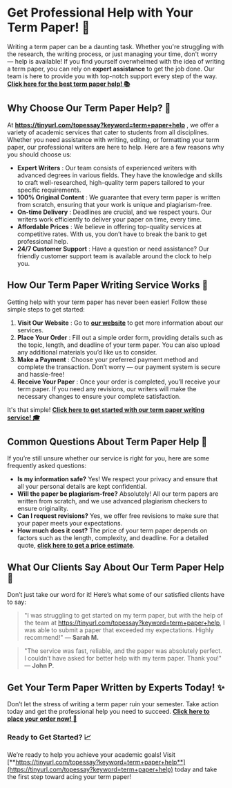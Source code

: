 # Get Professional Help with Your Term Paper! 🚀

Writing a term paper can be a daunting task. Whether you're struggling with the research, the writing process, or just managing your time, don't worry — help is available! If you find yourself overwhelmed with the idea of writing a term paper, you can rely on **expert assistance** to get the job done. Our team is here to provide you with top-notch support every step of the way. [**Click here for the best term paper help! 📚**](https://tinyurl.com/topessay?keyword=term+paper+help)

## Why Choose Our Term Paper Help? 🤔

At **https://tinyurl.com/topessay?keyword=term+paper+help** , we offer a variety of academic services that cater to students from all disciplines. Whether you need assistance with writing, editing, or formatting your term paper, our professional writers are here to help. Here are a few reasons why you should choose us:

- **Expert Writers** : Our team consists of experienced writers with advanced degrees in various fields. They have the knowledge and skills to craft well-researched, high-quality term papers tailored to your specific requirements.
- **100% Original Content** : We guarantee that every term paper is written from scratch, ensuring that your work is unique and plagiarism-free.
- **On-time Delivery** : Deadlines are crucial, and we respect yours. Our writers work efficiently to deliver your paper on time, every time.
- **Affordable Prices** : We believe in offering top-quality services at competitive rates. With us, you don’t have to break the bank to get professional help.
- **24/7 Customer Support** : Have a question or need assistance? Our friendly customer support team is available around the clock to help you.

## How Our Term Paper Writing Service Works 📝

Getting help with your term paper has never been easier! Follow these simple steps to get started:

1. **Visit Our Website** : Go to [**our website**](https://tinyurl.com/topessay?keyword=term+paper+help) to get more information about our services.
2. **Place Your Order** : Fill out a simple order form, providing details such as the topic, length, and deadline of your term paper. You can also upload any additional materials you’d like us to consider.
3. **Make a Payment** : Choose your preferred payment method and complete the transaction. Don’t worry — our payment system is secure and hassle-free!
4. **Receive Your Paper** : Once your order is completed, you’ll receive your term paper. If you need any revisions, our writers will make the necessary changes to ensure your complete satisfaction.

It's that simple! [**Click here to get started with our term paper writing service! 🎓**](https://tinyurl.com/topessay?keyword=term+paper+help)

## Common Questions About Term Paper Help 💬

If you’re still unsure whether our service is right for you, here are some frequently asked questions:

- **Is my information safe?** Yes! We respect your privacy and ensure that all your personal details are kept confidential.
- **Will the paper be plagiarism-free?** Absolutely! All our term papers are written from scratch, and we use advanced plagiarism checkers to ensure originality.
- **Can I request revisions?** Yes, we offer free revisions to make sure that your paper meets your expectations.
- **How much does it cost?** The price of your term paper depends on factors such as the length, complexity, and deadline. For a detailed quote, [**click here to get a price estimate**](https://tinyurl.com/topessay?keyword=term+paper+help).

## What Our Clients Say About Our Term Paper Help 🌟

Don’t just take our word for it! Here’s what some of our satisfied clients have to say:

> "I was struggling to get started on my term paper, but with the help of the team at https://tinyurl.com/topessay?keyword=term+paper+help, I was able to submit a paper that exceeded my expectations. Highly recommend!" — **Sarah M.**

> "The service was fast, reliable, and the paper was absolutely perfect. I couldn’t have asked for better help with my term paper. Thank you!" — **John P.**

## Get Your Term Paper Written by Experts Today! ✨

Don’t let the stress of writing a term paper ruin your semester. Take action today and get the professional help you need to succeed. [**Click here to place your order now! 🚀**](https://tinyurl.com/topessay?keyword=term+paper+help)

### Ready to Get Started? 📈

We’re ready to help you achieve your academic goals! Visit [**https://tinyurl.com/topessay?keyword=term+paper+help**](https://tinyurl.com/topessay?keyword=term+paper+help) today and take the first step toward acing your term paper!
